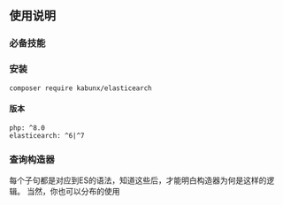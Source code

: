 ## 使用说明
### 必备技能

### 安装
```shell
composer require kabunx/elasticearch
```
#### 版本
```
php: ^8.0
elasticearch: ^6|^7
```

### 查询构造器

每个子句都是对应到ES的语法，知道这些后，才能明白构造器为何是这样的逻辑。
当然，你也可以分布的使用
